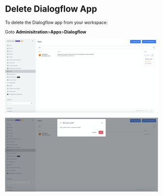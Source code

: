 # Delete Dialogflow App

To delete the Dialogflow app from your workspace:

Goto **Adminisitration**&gt;**Apps**&gt;**Dialogflow** 

![](../../../../../.gitbook/assets/image%20%28591%29.png)

![](../../../../../.gitbook/assets/image%20%28589%29.png)

